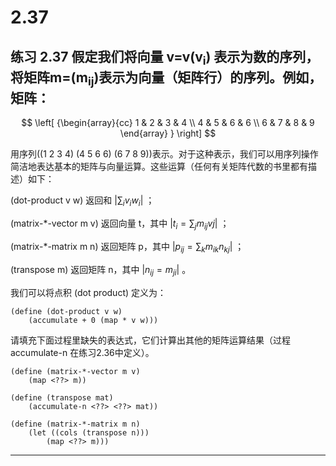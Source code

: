 # 2.37

## 练习 2.37 假定我们将向量 v=v(v<sub>i</sub>) 表示为数的序列，将矩阵m=(m<sub>ij</sub>)表示为向量（矩阵行）的序列。例如，矩阵：

$$
\left[ {\begin{array}{cc}
    1 & 2 & 3 & 4 \\
    4 & 5 & 6 & 6 \\
    6 & 7 & 8 & 9 
  \end{array} } 
\right]
$$

用序列((1 2 3 4) (4 5 6 6) (6 7 8 9))表示。对于这种表示，我们可以用序列操作简洁地表达基本的矩阵与向量运算。这些运算（任何有关矩阵代数的书里都有描述）如下：

(dot-product v w)       返回和 $|\sum_i v_i w_i|$ ；

(matrix-*-vector m v)   返回向量 t，其中 $|t_i = \sum_j m_{ij} vj|$ ；

(matrix-*-matrix m n)   返回矩阵 p，其中 $|p_{ij} = \sum_k m_{ik} n_{kj}|$ ；

(transpose m)           返回矩阵 n，其中 $|n_{ij}=m_{ji}|$ 。

我们可以将点积 (dot product) 定义为：

```
(define (dot-product v w)
    (accumulate + 0 (map * v w)))
```

请填充下面过程里缺失的表达式，它们计算出其他的矩阵运算结果（过程 accumulate-n 在练习2.36中定义）。

```
(define (matrix-*-vector m v)
    (map <??> m))

(define (transpose mat)
    (accumulate-n <??> <??> mat))

(define (matrix-*-matrix m n)
    (let ((cols (transpose n)))
        (map <??> m)))
```

--- 